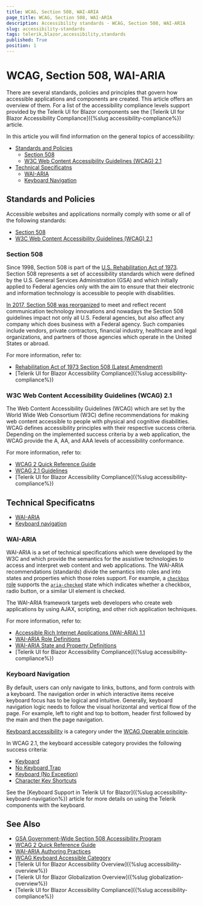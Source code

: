 ```yaml
---
title: WCAG, Section 508, WAI-ARIA
page_title: WCAG, Section 508, WAI-ARIA
description: Accessibility standards - WCAG, Section 508, WAI-ARIA
slug: accessibility-standards
tags: telerik,blazor,accessibility,standards
published: True
position: 1
---
```


# WCAG, Section 508, WAI-ARIA

There are several standards, policies and principles that govern how accessible applications and components are created. This article offers an overview of them. For a list of the accessibility compliance levels support provided by the Telerik UI for Blazor components see the [Telerik UI for Blazor Accessibility Compliance]({%slug accessibility-compliance%}) article.

In this article you will find information on the general topics of accessibility:


* [Standards and Policies](#standards-and-policies)
	* [Section 508](#section-508)
	* [W3C Web Content Accessibility Guidelines (WCAG) 2.1](#w3c-web-content-accessibility-guidelines-wcag-21)
* [Technical Specificatns](#technical-specificatns)
	* [WAI-ARIA](#wai-aria)
	* [Keyboard Navigation](#keyboard-navigation)


## Standards and Policies

Accessible websites and applications normally comply with some or all of the following standards:

* [Section 508](#section-508)
* [W3C Web Content Accessibility Guidelines (WCAG) 2.1](#w3c-web-content-accessibility-guidelines-wcag-21)

### Section 508

Since 1998, Section 508 is part of the [U.S. Rehabilitation Act of 1973](https://en.wikipedia.org/wiki/Rehabilitation_Act_of_1973). Section 508 represents a set of accessibility standards which were defined by the U.S. General Services Administration (GSA) and which initially applied to Federal agencies only with the aim to ensure that their electronic and information technology is accessible to people with disabilities.

[In 2017, Section 508 was reorganized](https://www.access-board.gov/guidelines-and-standards/communications-and-it/about-the-ict-refresh/overview-of-the-final-rule) to meet and reflect recent communication technology innovations and nowadays the Section 508 guidelines impact not only all U.S. Federal agencies, but also affect any company which does business with a Federal agency. Such companies include vendors, private contractors, financial industry, healthcare and legal organizations, and partners of those agencies which operate in the United States or abroad.

For more information, refer to:

* [Rehabilitation Act of 1973 Section 508 (Latest Amendment)](https://www.access-board.gov/the-board/laws/rehabilitation-act-of-1973#508)
* [Telerik UI for Blazor Accessibility Compliance]({%slug accessibility-compliance%})


### W3C Web Content Accessibility Guidelines (WCAG) 2.1

The Web Content Accessibility Guidelines (WCAG) which are set by the World Wide Web Consortium (W3C) define recommendations for making web content accessible to people with physical and cognitive disabilities. WCAG defines accessibility principles with their respective success criteria. Depending on the implemented success criteria by a web application, the WCAG provide the A, AA, and AAA levels of accessibility conformance.

For more information, refer to:

* [WCAG 2 Quick Reference Guide](https://www.w3.org/WAI/WCAG21/quickref/)
* [WCAG 2.1 Guidelines](https://www.w3.org/TR/WCAG21)
* [Telerik UI for Blazor Accessibility Compliance]({%slug accessibility-compliance%})


## Technical Specificatns

* [WAI-ARIA](#wai-aria)
* [Keyboard navigation](#keyboard-navigation)

### WAI-ARIA

WAI-ARIA is a set of technical specifications which were developed by the W3C and which provide the semantics for the assistive technologies to access and interpret web content and web applications. The WAI-ARIA recommendations (standards) divide the semantics into roles and into states and properties which those roles support. For example, a [`checkbox` role](https://www.w3.org/TR/wai-aria-1.1/#checkbox) supports the [`aria-checked`](https://www.w3.org/TR/wai-aria-1.1/#aria-checked) state which indicates whether a checkbox, radio button, or a similar UI element is checked.

The WAI-ARIA framework targets web developers who create web applications by using AJAX, scripting, and other rich application techniques.

For more information, refer to:

* [Accessible Rich Internet Applications (WAI-ARIA) 1.1](https://www.w3.org/TR/wai-aria-1.1/)
* [WAI-ARIA Role Definitions](https://www.w3.org/TR/wai-aria-1.1/#role_definitions)
* [WAI-ARIA State and Property Definitions](https://www.w3.org/TR/wai-aria-1.1/#state_prop_def)
* [Telerik UI for Blazor Accessibility Compliance]({%slug accessibility-compliance%})

### Keyboard Navigation

By default, users can only navigate to links, buttons, and form controls with a keyboard. The navigation order in which interactive items receive keyboard focus has to be logical and intuitive. Generally, keyboard navigation logic needs to follow the visual horizontal and vertical flow of the page. For example, left to right and top to bottom, header first followed by the main and then the page navigation.

[Keyboard accessibility](https://www.w3.org/WAI/WCAG21/quickref/#keyboard-accessible) is a category under the [WCAG Operable principle](https://www.w3.org/WAI/WCAG21/quickref/#principle2).

In WCAG 2.1, the keyboard accessible category provides the following success criteria:

* [Keyboard](https://www.w3.org/WAI/WCAG21/quickref/#keyboard)
* [No Keyboard Trap](https://www.w3.org/WAI/WCAG21/quickref/#no-keyboard-trap)
* [Keyboard (No Exception)](https://www.w3.org/WAI/WCAG21/quickref/#keyboard-no-exception)
* [Character Key Shortcuts](https://www.w3.org/WAI/WCAG21/quickref/#character-key-shortcuts)

See the [Keyboard Support in Telerik UI for Blazor]({%slug accessibility-keyboard-navigation%}) article for more details on using the Telerik components with the keyboard.

## See Also

  * [GSA Government-Wide Section 508 Accessibility Program](https://www.section508.gov/)
  * [WCAG 2 Quick Reference Guide](https://www.w3.org/WAI/WCAG21/quickref/)
  * [WAI-ARIA Authoring Practices](https://www.w3.org/TR/wai-aria-practices/)
  * [WCAG Keyboard Accessible Category](https://www.w3.org/WAI/WCAG21/quickref/#keyboard-accessible)
  * [Telerik UI for Blazor Accessibility Overview]({%slug accessibility-overview%})
  * [Telerik UI for Blazor Globalization Overview]({%slug globalization-overview%})
  * [Telerik UI for Blazor Accessibility Compliance]({%slug accessibility-compliance%})

